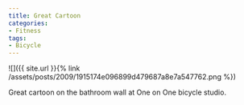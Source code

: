 ```yaml
---
title: Great Cartoon
categories:
- Fitness
tags:
- Bicycle
---
```


![]({{ site.url }}{% link /assets/posts/2009/1915174e096899d479687a8e7a547762.png %})
  



Great cartoon on the bathroom wall at One on One bicycle studio.
